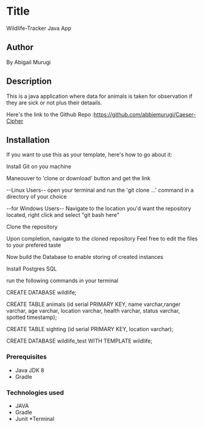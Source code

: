 # Title

Wildlife-Tracker Java App


## Author

By Abigail Murugi


## Description

 This is a java application where data for animals is taken for observation if they are sick or not plus their detaails.

 Here's the link to the Github Repo :https://github.com/abbiemurugi/Caeser-Cipher


## Installation

If you want to use this as your template, here's how to go about it:

Install Git on you machine

Maneouver to 'clone or download' button and get the link

--Linux Users-- open your terminal and run the 'git clone ...' command in a directory of your choice

--for Windows Users-- Navigate to the location you'd want the repository located, right click and select "git bash here"

Clone the repository

Upon completion, navigate to the cloned repository Feel free to edit the files to your prefered taste

Now build the Database to enable storing of created instances

Install Postgres SQL

run the following commands in your terminal

CREATE DATABASE wildlife;

CREATE TABLE animals (id serial PRIMARY KEY, name varchar,ranger varchar, age varchar, location varchar, health varchar, status varchar, spotted timestamp);

CREATE TABLE sighting (id serial PRIMARY KEY, location varchar);

CREATE DATABASE wildlife_test WITH TEMPLATE wildlife;


### Prerequisites

 * Java JDK 8
 * Gradle


### Technologies used

   * JAVA
   * Gradle
   * Junit
   *Terminal

